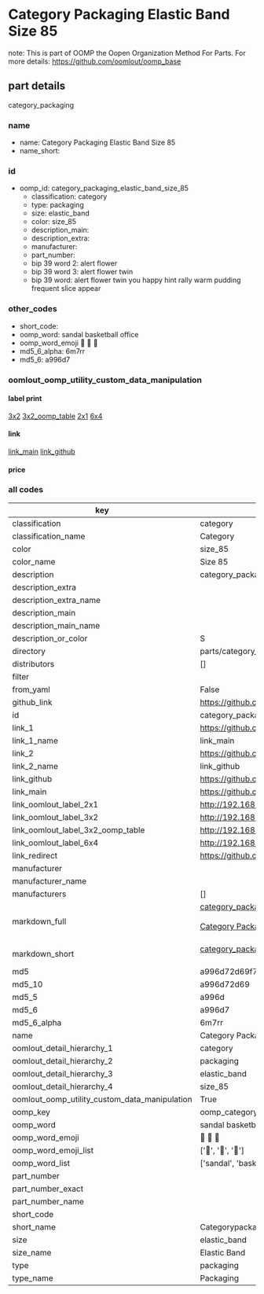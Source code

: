 # Category Packaging Elastic Band Size 85  

note: This is part of OOMP the Oopen Organization Method For Parts. For more details: https://github.com/oomlout/oomp_base

##  part details
  



category_packaging



### name
* name: Category Packaging Elastic Band Size 85
* name_short: 
### id
* oomp_id: category_packaging_elastic_band_size_85
  * classification: category
  * type: packaging
  * size: elastic_band
  * color: size_85
  * description_main: 
  * description_extra: 
  * manufacturer: 
  * part_number: 
  * bip 39 word 2: alert flower
  * bip 39 word 3: alert flower twin
  * bip 39 word: alert flower twin you happy hint rally warm pudding frequent slice appear

### other_codes
* short_code: 
* oomp_word: sandal basketball office
* oomp_word_emoji :sandal: :basketball: :office:
* md5_6_alpha: 6m7rr
* md5_6: a996d7






### oomlout_oomp_utility_custom_data_manipulation
#### label print
[3x2](http://192.168.1.245:1112/?label=oomp%206m7rr)
[3x2_oomp_table](http://192.168.1.108:1112/?label=oomp%206m7rr)
[2x1](http://192.168.1.242:1112/?label=oomp%206m7rr)
[6x4](http://192.168.1.55:1112/?label=oomp%206m7rr)    

#### link

[link_main](https://github.com/oomlout/oomlout_oomp_version_1_messy/tree/main/parts/category_packaging_elastic_band_size_85) [link_github](https://github.com/oomlout/oomlout_oomp_version_1_messy/tree/main/parts/category_packaging_elastic_band_size_85)                             

#### price







### all codes 
| key | value |  
| --- | --- |  
| classification | category |  
| classification_name | Category |  
| color | size_85 |  
| color_name | Size 85 |  
| description | category_packaging |  
| description_extra |  |  
| description_extra_name |  |  
| description_main |  |  
| description_main_name |  |  
| description_or_color | S  |  
| directory | parts/category_packaging_elastic_band_size_85 |  
| distributors | [] |  
| filter |  |  
| from_yaml | False |  
| github_link | https://github.com/oomlout/oomlout_oomp_part_src/tree/main/parts/category_packaging_elastic_band_size_85 |  
| id | category_packaging_elastic_band_size_85 |  
| link_1 | https://github.com/oomlout/oomlout_oomp_version_1_messy/tree/main/parts/category_packaging_elastic_band_size_85 |  
| link_1_name | link_main |  
| link_2 | https://github.com/oomlout/oomlout_oomp_version_1_messy/tree/main/parts/category_packaging_elastic_band_size_85 |  
| link_2_name | link_github |  
| link_github | https://github.com/oomlout/oomlout_oomp_version_1_messy/tree/main/parts/category_packaging_elastic_band_size_85 |  
| link_main | https://github.com/oomlout/oomlout_oomp_version_1_messy/tree/main/parts/category_packaging_elastic_band_size_85 |  
| link_oomlout_label_2x1 | http://192.168.1.242:1112/?label=oomp%206m7rr |  
| link_oomlout_label_3x2 | http://192.168.1.245:1112/?label=oomp%206m7rr |  
| link_oomlout_label_3x2_oomp_table | http://192.168.1.108:1112/?label=oomp%206m7rr |  
| link_oomlout_label_6x4 | http://192.168.1.55:1112/?label=oomp%206m7rr |  
| link_redirect | https://github.com/oomlout/oomlout_oomp_version_1_messy/tree/main/parts/category_packaging_elastic_band_size_85 |  
| manufacturer |  |  
| manufacturer_name |  |  
| manufacturers | [] |  
| markdown_full | [category_packaging_elastic_band_size_85](none)<br>[](none)<br>[Category Packaging Elastic Band Size 85](none)<br><br> |  
| markdown_short | [category_packaging_elastic_band_size_85](none)<br><br> |  
| md5 | a996d72d69f73629af347ff3d6d66031 |  
| md5_10 | a996d72d69 |  
| md5_5 | a996d |  
| md5_6 | a996d7 |  
| md5_6_alpha | 6m7rr |  
| name | Category Packaging Elastic Band Size 85 |  
| oomlout_detail_hierarchy_1 | category |  
| oomlout_detail_hierarchy_2 | packaging |  
| oomlout_detail_hierarchy_3 | elastic_band |  
| oomlout_detail_hierarchy_4 | size_85 |  
| oomlout_oomp_utility_custom_data_manipulation | True |  
| oomp_key | oomp_category_packaging_elastic_band_size_85 |  
| oomp_word | sandal basketball office |  
| oomp_word_emoji | :sandal: :basketball: :office: |  
| oomp_word_emoji_list | [':sandal:', ':basketball:', ':office:'] |  
| oomp_word_list | ['sandal', 'basketball', 'office'] |  
| part_number |  |  
| part_number_exact |  |  
| part_number_name |  |  
| short_code |  |  
| short_name | Categorypackaging |  
| size | elastic_band |  
| size_name | Elastic Band |  
| type | packaging |  
| type_name | Packaging |  
